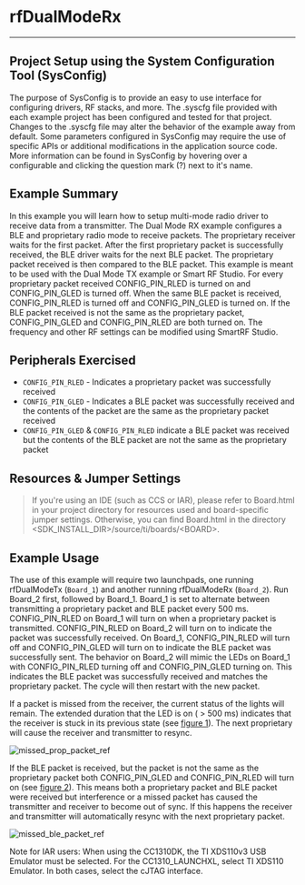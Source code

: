 # rfDualModeRx

---

Project Setup using the System Configuration Tool (SysConfig)
-------------------------
The purpose of SysConfig is to provide an easy to use interface for configuring
drivers, RF stacks, and more. The .syscfg file provided with each example
project has been configured and tested for that project. Changes to the .syscfg
file may alter the behavior of the example away from default. Some parameters
configured in SysConfig may require the use of specific APIs or additional
modifications in the application source code. More information can be found in
SysConfig by hovering over a configurable and clicking the question mark (?)
next to it's name.

Example Summary
---------------
In this example you will learn how to setup multi-mode radio driver to receive
data from a transmitter. The Dual Mode RX example configures a BLE and proprietary
radio mode to receive packets. The proprietary receiver waits for the first
packet. After the first proprietary packet is successfully received, the BLE driver
waits for the next BLE packet. The proprietary packet received is then compared to the
BLE packet. This example is meant to be used with the Dual Mode TX example or
Smart RF Studio. For every proprietary packet received CONFIG_PIN_RLED is turned on
and CONFIG_PIN_GLED is turned off. When the same BLE packet is received, CONFIG_PIN_RLED
is turned off and CONFIG_PIN_GLED is turned on. If the BLE packet received is not the
same as the proprietary packet, CONFIG_PIN_GLED and CONFIG_PIN_RLED are both turned on.
The frequency and other RF settings can be modified using SmartRF Studio.

Peripherals Exercised
---------------------
* `CONFIG_PIN_RLED` - Indicates a proprietary packet was successfully received
* `CONFIG_PIN_GLED` - Indicates a BLE packet was successfully received and the
contents of the packet are the same as the proprietary packet received
* `CONFIG_PIN_GLED` & `CONFIG_PIN_RLED` indicate a BLE packet was received but
the contents of the BLE packet are not the same as the proprietary packet

Resources & Jumper Settings
---------------------------
> If you're using an IDE (such as CCS or IAR), please refer to Board.html in your project
directory for resources used and board-specific jumper settings. Otherwise, you can find
Board.html in the directory &lt;SDK_INSTALL_DIR&gt;/source/ti/boards/&lt;BOARD&gt;.

Example Usage
-------------
The use of this example will require two launchpads,  one running rfDualModeTx (`Board_1`)
and another running rfDualModeRx (`Board_2`). Run Board_2 first, followed by Board_1.
Board_1 is set to alternate between transmitting a proprietary packet and BLE packet
every 500 ms. CONFIG_PIN_RLED on Board_1 will turn on when a proprietary packet is
transmitted. CONFIG_PIN_RLED on Board_2 will turn on to indicate the packet was successfully
received. On Board_1, CONFIG_PIN_RLED will turn off and CONFIG_PIN_GLED will turn on to
indicate the BLE packet was successfully sent. The behavior on Board_2 will mimic the
LEDs on Board_1 with CONFIG_PIN_RLED turning off and CONFIG_PIN_GLED turning on. This indicates
the BLE packet was successfully received and matches the proprietary packet. The cycle
will then restart with the new packet.

If a packet is missed from the receiver, the current status of the lights will remain. The extended
duration that the LED is on ( > 500 ms) indicates that the receiver is stuck in its previous state
(see [figure 1]). The next proprietary will cause the receiver and transmitter to resync.

![missed_prop_packet_ref][figure 1]

If the BLE packet is received, but the packet is not the same as the proprietary packet both
CONFIG_PIN_GLED and CONFIG_PIN_RLED will turn on (see [figure 2]). This means both a proprietary packet and BLE packet
were received but interference or a missed packet has caused the transmitter and receiver to become
out of sync. If this happens the receiver and transmitter will automatically resync with the
next proprietary packet.

![missed_ble_packet_ref][figure 2]

Note for IAR users: When using the CC1310DK, the TI XDS110v3 USB Emulator must
be selected. For the CC1310_LAUNCHXL, select TI XDS110 Emulator. In both cases,
select the cJTAG interface.


[figure 1]:rfDualMode_MissedPropPacket.png "Missed Prop Packet"
[figure 2]:rfDualMode_MissedBlePacket.png "Missed BLE Packet"